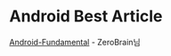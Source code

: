# Android Best Article

[Android-Fundamental](https://github.com/ZeroBrain/Android-Fundamental) - ZeroBrain님

